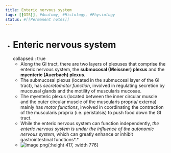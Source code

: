 ```yaml
---
title: Enteric nervous system
tags: [[GIS]], #Anatomy, #Histology, #Physiology
status: #[[Permanent notes]] 
---
```


- # Enteric nervous system
  collapsed:: true
	- Along the GI tract, there are two layers of plexuses that comprise the enteric nervous system, the **submucosal (Meissner) plexus** and the **myenteric (Auerbach) plexus**.
	- The submucosal plexus (located in the submucosal layer of the GI tract), has *secretomotor function*, involved in regulating secretion by mucousal glands and the motility of muscularis mucosae.
	- The myenteric plexus (located between the inner circular muscle and the outer circular muscle of the muscularis propria/ externa) mainly has *motor functions*, involved in coordinating the contraction of the muscularis propria (i.e. peristalsis) to push food down the GI tract.
	- While the enteric nervous system can function independently, *the enteric nervous system is under the influence of the autonomic nervous system*, which can greatly enhance or inhibit gastrointestinal functions*.*
	- ![image.png](../assets/image_1672654653819_0.png){:height 417, :width 776}
